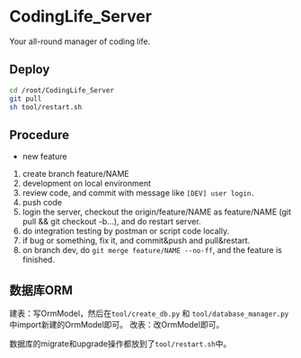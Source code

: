 # CodingLife_Server
Your all-round manager of coding life.


## Deploy
```bash
cd /root/CodingLife_Server
git pull
sh tool/restart.sh
```


## Procedure
- new feature
1. create branch feature/NAME
2. development on local environment
3. review code, and commit with message like `[DEV] user login.`
4. push code
5. login the server, checkout the origin/feature/NAME as feature/NAME (git pull && git checkout -b...), and do restart server.
6. do integration testing by postman or script code locally.
7. if bug or something, fix it, and commit&push and pull&restart.
8. on branch dev, do `git merge feature/NAME --no-ff`, and the feature is finished.


## 数据库ORM

建表：写OrmModel，然后在`tool/create_db.py` 和 `tool/database_manager.py` 中import新建的OrmModel即可。
改表：改OrmModel即可。

数据库的migrate和upgrade操作都放到了`tool/restart.sh`中。
